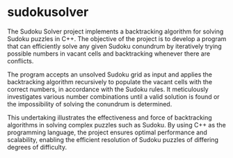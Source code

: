 # sudokusolver
The Sudoku Solver project implements a backtracking algorithm for solving Sudoku puzzles in C++. The objective of the project is to develop a program that can efficiently solve any given Sudoku conundrum by iteratively trying possible numbers in vacant cells and backtracking whenever there are conflicts.

The program accepts an unsolved Sudoku grid as input and applies the backtracking algorithm recursively to populate the vacant cells with the correct numbers, in accordance with the Sudoku rules. It meticulously investigates various number combinations until a valid solution is found or the impossibility of solving the conundrum is determined.

This undertaking illustrates the effectiveness and force of backtracking algorithms in solving complex puzzles such as Sudoku. By using C++ as the programming language, the project ensures optimal performance and scalability, enabling the efficient resolution of Sudoku puzzles of differing degrees of difficulty.
